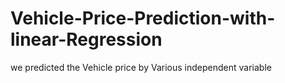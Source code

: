 # Vehicle-Price-Prediction-with-linear-Regression
we predicted the Vehicle price by Various independent variable
